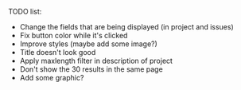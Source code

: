 TODO list:

* Change the fields that are being displayed (in project and issues)
* Fix button color while it's clicked
* Improve styles (maybe add some image?)
* Title doesn't look good
* Apply maxlength filter in description of project
* Don't show the 30 results in the same page
* Add some graphic?
